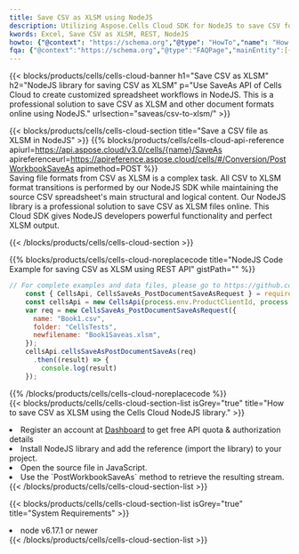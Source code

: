 ```yaml
---
title: Save CSV as XLSM using NodeJS 
description: Utilizing Aspose.Cells Cloud SDK for NodeJS to save CSV format file as XLSM format file. 
kwords: Excel, Save CSV as XLSM, REST, NodeJS
howto: {"@context": "https://schema.org","@type": "HowTo","name": "How to save CSV as XLSM using the Cells Cloud NodeJS library.","description": "How to save CSV as XLSM using the Cells Cloud NodeJS library.","image": {"@type": "ImageObject"},"url": "/nodejs/saveas/csv-to-xlsm/","step": [{ "@type": "HowToStep","name": "How to save CSV as XLSM using the Cells Cloud NodeJS library. step 1", "image": {"@type": "ImageObject",},"url": "/nodejs/saveas/csv-to-xlsm/","text": "Register an account at <a href='https://dashboard.aspose.cloud/'>Dashboard</a> to get free API quota & authorization details",},{ "@type": "HowToStep","name": "How to save CSV as XLSM using the Cells Cloud NodeJS library. step 1", "image": {"@type": "ImageObject",},"url": "/nodejs/saveas/csv-to-xlsm/","text": "Install NodeJS library and add the reference (import the library) to your project.",},{ "@type": "HowToStep","name": "How to save CSV as XLSM using the Cells Cloud NodeJS library. step 1", "image": {"@type": "ImageObject",},"url": "/nodejs/saveas/csv-to-xlsm/","text": "Open the source file in JavaScript.",},{ "@type": "HowToStep","name": "How to save CSV as XLSM using the Cells Cloud NodeJS library. step 1", "image": {"@type": "ImageObject",},"url": "/nodejs/saveas/csv-to-xlsm/","text": "Use the `PostWorkbookSaveAs` method to retrieve the resulting stream.",}, ],"supply": {"@type": "HowToSupply","name": "document"},"tool": [{"@type": "HowToTool","name": "Visual Studio, Visual Studio Code, WebStorm"},{"@type": "HowToTool","name": "Aspose Cells"}],"totalTime": "PT6M"}
fqa: {"@context":"https://schema.org","@type":"FAQPage","mainEntity":[{"@type":"Question","name":"Why save file as other formats file in C# using REST API?","acceptedAnswer":{"@type":"Answer","text":"Documents are encoded in many ways, and some files may be incompatible with the software you use. To open and read such files, just save them as appropriate file formats.<br/><ol><li>Install .NET SDK and add the reference (import the library) to your project.</li><li>Open the source file in C# using REST API.</li><li>Call the PostWorkbookSaveAsRequest() method, passing an output filename with required extension.</li><li>Get the result of save as a separate file.</li></ol>"}},{"@type":"Question","name":"What file formats can I save as with your C# library?","acceptedAnswer":{"@type":"Answer","text":"We support a variety of file formats for conversion using .NET library, including XLSX, Excel, xls , PDF, CSV, HTML, Markdown, XML, PNG, JPG, TIFF, Json, TXT and many more."}},{"@type":"Question","name":"What is the maximum allowed file size for conversion using this .NET library?","acceptedAnswer":{"@type":"Answer","text":"There are no file size limits for format conversions using .NET library."}}]}
---
```



{{< blocks/products/cells/cells-cloud-banner h1="Save CSV as XLSM" h2="NodeJS library for saving CSV as XLSM" p="Use SaveAs API of Cells Cloud to create customized spreadsheet workflows in NodeJS. This is a professional solution to save CSV as XLSM and other document formats online using NodeJS." urlsection="saveas/csv-to-xlsm/" >}}

{{< blocks/products/cells/cells-cloud-section  title="Save a CSV file as XLSM in NodeJS" >}}
{{% blocks/products/cells/cells-cloud-api-reference  apiurl=https://api.aspose.cloud/v3.0/cells/{name}/SaveAs  apireferenceurl=https://apireference.aspose.cloud/cells/#/Conversion/PostWorkbookSaveAs  apimethod=POST %}}
<br/>
Saving file formats from CSV as XLSM is a complex task. All CSV to XLSM format transitions is performed by our NodeJS SDK while maintaining the source CSV spreadsheet's main structural and logical content. Our NodeJS library is a professional solution to save CSV as XLSM files online. This Cloud SDK gives NodeJS developers powerful functionality and perfect XLSM output.

{{< /blocks/products/cells/cells-cloud-section >}}

{{% blocks/products/cells/cells-cloud-noreplacecode title="NodeJS Code Example for saving CSV as XLSM using REST API" gistPath="" %}}
  
```js
// For complete examples and data files, please go to https://github.com/aspose-cells-cloud/aspose-cells-cloud-node/
    const { CellsApi, CellsSaveAs_PostDocumentSaveAsRequest } = require("asposecellscloud");
    const cellsApi = new CellsApi(process.env.ProductClientId, process.env.ProductClientSecret);
    var req = new CellsSaveAs_PostDocumentSaveAsRequest({
      name: "Book1.csv",
      folder: "CellsTests",
      newfilename: "Book1Saveas.xlsm",
    });
    cellsApi.cellsSaveAsPostDocumentSaveAs(req)
      .then((result) => {
        console.log(result)
    });
```
  
{{% /blocks/products/cells/cells-cloud-noreplacecode  %}}
<br/>
{{< blocks/products/cells/cells-cloud-section-list isGrey="true"  title="How to save CSV as XLSM using the Cells Cloud NodeJS library." >}}
<li>Register an account at <a href="https://dashboard.aspose.cloud/">Dashboard</a> to get free API quota & authorization details</li>
<li>Install NodeJS library and add the reference (import the library) to your project.</li>
<li>Open the source file in JavaScript.</li>
<li>Use the `PostWorkbookSaveAs` method to retrieve the resulting stream.</li>
{{< /blocks/products/cells/cells-cloud-section-list >}}

{{< blocks/products/cells/cells-cloud-section-list isGrey="true"  title="System Requirements" >}}
<li>node v6.17.1 or newer</li>
{{< /blocks/products/cells/cells-cloud-section-list >}}
